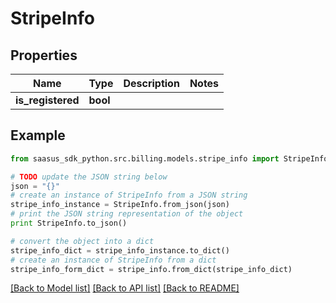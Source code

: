 # StripeInfo


## Properties

Name | Type | Description | Notes
------------ | ------------- | ------------- | -------------
**is_registered** | **bool** |  | 

## Example

```python
from saasus_sdk_python.src.billing.models.stripe_info import StripeInfo

# TODO update the JSON string below
json = "{}"
# create an instance of StripeInfo from a JSON string
stripe_info_instance = StripeInfo.from_json(json)
# print the JSON string representation of the object
print StripeInfo.to_json()

# convert the object into a dict
stripe_info_dict = stripe_info_instance.to_dict()
# create an instance of StripeInfo from a dict
stripe_info_form_dict = stripe_info.from_dict(stripe_info_dict)
```
[[Back to Model list]](../README.md#documentation-for-models) [[Back to API list]](../README.md#documentation-for-api-endpoints) [[Back to README]](../README.md)


